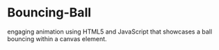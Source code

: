 # Bouncing-Ball
engaging animation using HTML5 and JavaScript that showcases a ball bouncing within a canvas element.
